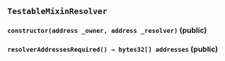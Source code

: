 ## `TestableMixinResolver`

### `constructor(address _owner, address _resolver)` (public)

### `resolverAddressesRequired() → bytes32[] addresses` (public)
